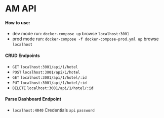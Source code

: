 # AM API

#### How to use:
  - dev mode run: `docker-compose up` browse `localhost:3001`
  - prod mode run: `docker-compose -f docker-compose-prod.yml up` browse `localhost`

#### CRUD Endpoints
  - `GET` `localhost:3001/api/1/hotel`
  - `POST` `localhost:3001/api/1/hotel`
  - `GET` `localhost:3001/api/1/hotel/:id`
  - `PUT` `localhost:3001/api/1/hotel/:id`
  - `DELETE` `localhost:3001/api/1/hotel/:id`

#### Parse Dashboard Endpoint
  - `localhost:4040` Credentials `api` `password`